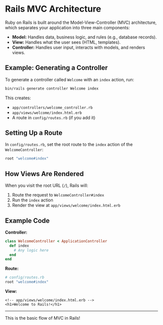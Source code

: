 # Rails MVC Architecture

Ruby on Rails is built around the Model-View-Controller (MVC) architecture, which separates your application into three main components:

- **Model:** Handles data, business logic, and rules (e.g., database records).
- **View:** Handles what the user sees (HTML, templates).
- **Controller:** Handles user input, interacts with models, and renders views.

## Example: Generating a Controller

To generate a controller called `Welcome` with an `index` action, run:

```sh
bin/rails generate controller Welcome index
```

This creates:
- `app/controllers/welcome_controller.rb`
- `app/views/welcome/index.html.erb`
- A route in `config/routes.rb` (if you add it)

## Setting Up a Route

In `config/routes.rb`, set the root route to the `index` action of the `WelcomeController`:

```ruby
root "welcome#index"
```

## How Views Are Rendered

When you visit the root URL (`/`), Rails will:
1. Route the request to `WelcomeController#index`
2. Run the `index` action
3. Render the view at `app/views/welcome/index.html.erb`

## Example Code

**Controller:**
```ruby
class WelcomeController < ApplicationController
  def index
    # Any logic here
  end
end
```

**Route:**
```ruby
# config/routes.rb
root "welcome#index"
```

**View:**
```erb
<!-- app/views/welcome/index.html.erb -->
<h1>Welcome to Rails!</h1>
```

---

This is the basic flow of MVC in Rails!
